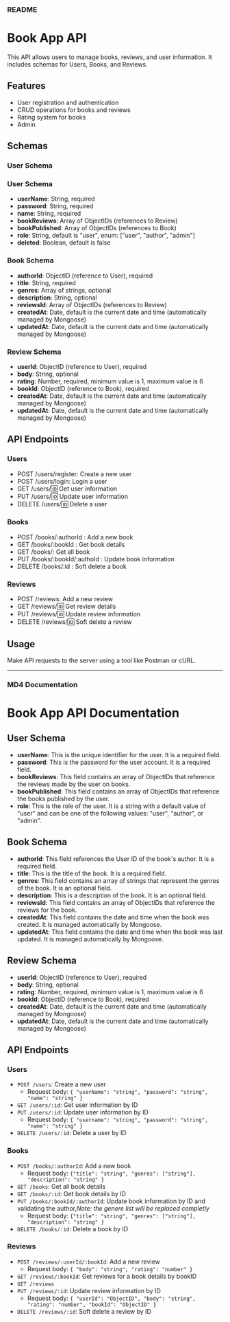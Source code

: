 ### README

# Book App API

This API allows users to manage books, reviews, and user information. It includes schemas for Users, Books, and Reviews.

## Features

- User registration and authentication
- CRUD operations for books and reviews
- Rating system for books
- Admin

## Schemas

### User Schema

### User Schema

- **userName**: String, required
- **password**: String, required
- **name**: String, required
- **bookReviews**: Array of ObjectIDs (references to Review)
- **bookPublished**: Array of ObjectIDs (references to Book)
- **role**: String, default is "user", enum: ["user", "author", "admin"]
- **deleted**: Boolean, default is false

### Book Schema

- **authorId**: ObjectID (reference to User), required
- **title**: String, required
- **genres**: Array of strings, optional
- **description**: String, optional
- **reviewsId**: Array of ObjectIDs (references to Review)
- **createdAt**: Date, default is the current date and time (automatically managed by Mongoose)
- **updatedAt**: Date, default is the current date and time (automatically managed by Mongoose)


### Review Schema

- **userId**: ObjectID (reference to User), required
- **body**: String, optional
- **rating**: Number, required, minimum value is 1, maximum value is 6
- **bookId**: ObjectID (reference to Book), required
- **createdAt**: Date, default is the current date and time (automatically managed by Mongoose)
- **updatedAt**: Date, default is the current date and time (automatically managed by Mongoose)

## API Endpoints

### Users

- POST /users/register: Create a new user
- POST /users/login: Login a user
- GET /users/:id: Get user information
- PUT /users/:id: Update user information
- DELETE /users/:id: Delete a user

### Books

- POST /books/:authorId : Add a new book
- GET /books/:bookId : Get book details 
- GET /books/: Get all book
- PUT /books/:bookId/:authoId : Update book information
- DELETE /books/:id : Soft delete a book

### Reviews

- POST /reviews: Add a new review
- GET /reviews/:id: Get review details
- PUT /reviews/:id: Update review information
- DELETE /reviews/:id: Soft delete a review


## Usage

Make API requests to the server using a tool like Postman or cURL.

---

### MD4 Documentation

# Book App API Documentation

## User Schema

- **userName**: This is the unique identifier for the user. It is a required field.
- **password**: This is the password for the user account. It is a required field.
- **bookReviews**: This field contains an array of ObjectIDs that reference the reviews made by the user on books.
- **bookPublished**: This field contains an array of ObjectIDs that reference the books published by the user.
- **role**: This is the role of the user. It is a string with a default value of "user" and can be one of the following values: "user", "author", or "admin".

## Book Schema

- **authorId**: This field references the User ID of the book's author. It is a required field.
- **title**: This is the title of the book. It is a required field.
- **genres**: This field contains an array of strings that represent the genres of the book. It is an optional field.
- **description**: This is a description of the book. It is an optional field.
- **reviewsId**: This field contains an array of ObjectIDs that reference the reviews for the book.
- **createdAt**: This field contains the date and time when the book was created. It is managed automatically by Mongoose.
- **updatedAt**: This field contains the date and time when the book was last updated. It is managed automatically by Mongoose.

## Review Schema

- **userId**: ObjectID (reference to User), required
- **body**: String, optional
- **rating**: Number, required, minimum value is 1, maximum value is 6
- **bookId**: ObjectID (reference to Book), required
- **createdAt**: Date, default is the current date and time (automatically managed by Mongoose)
- **updatedAt**: Date, default is the current date and time (automatically managed by Mongoose)

## API Endpoints

### Users

- `POST /users`: Create a new user
  - Request body: `{ "userName": "string", "password": "string", "name": "string" }`
- `GET /users/:id`: Get user information by ID
- `PUT /users/:id`: Update user information by ID
  - Request body: `{ "username": "string", "password": "string", "name": "string" }`
- `DELETE /users/:id`: Delete a user by ID

### Books

- `POST /books/:authorId`: Add a new book
  - Request body: `{"title": "string", "genres": ["string"], "description": "string" }`
- `GET /books`: Get all book details 
- `GET /books/:id`: Get book details by ID
- `PUT /books/:bookId/:authorId`: Update book information by ID and validating the author,*Note: the genere list will be replaced completly*
  - Request body: `{"title": "string", "genres": ["string"], "description": "string" }`
- `DELETE /books/:id`: Delete a book by ID

### Reviews

- `POST /reviews/:userId/:bookId`: Add a new review
  - Request body: `{ "body": "string", "rating": "number" }`
- `GET /reviews/:bookId`: Get reviews for a book details by bookID
- `GET /reviews`
- `PUT /reviews/:id`: Update review information by ID
  - Request body: `{ "userId": "ObjectID", "body": "string", "rating": "number", "bookId": "ObjectID" }`
- `DELETE /reviews/:id`: Soft delete a review by ID
